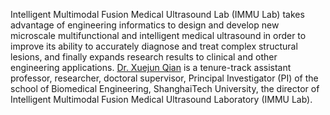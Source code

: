 Intelligent Multimodal Fusion Medical Ultrasound Lab (IMMU Lab) takes advantage of engineering informatics to design and develop new microscale multifunctional and intelligent medical ultrasound in order to improve its ability to accurately diagnose and treat complex structural lesions, and finally expands research results to clinical and other engineering applications.
[Dr. Xuejun Qian](https://orcid.org/0000-0003-3634-8757) is a tenure-track assistant professor, researcher, doctoral supervisor, Principal Investigator (PI) of the school of Biomedical Engineering, ShanghaiTech University, the director of Intelligent Multimodal Fusion Medical Ultrasound Laboratory (IMMU Lab).
